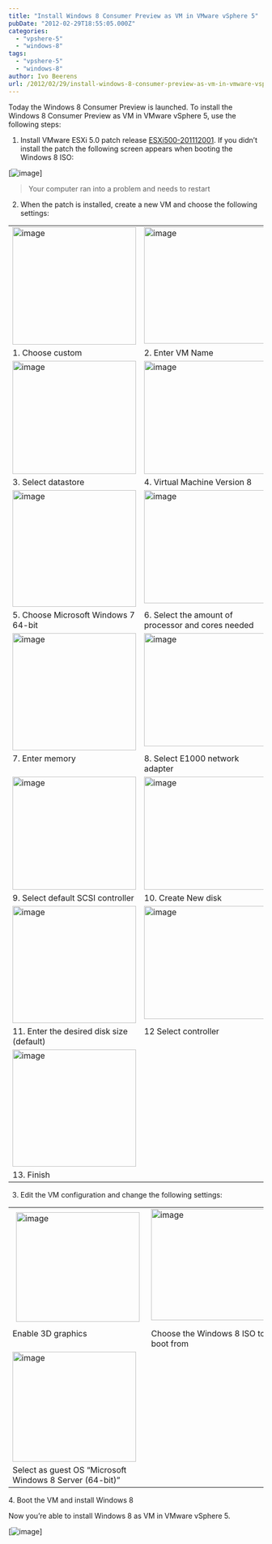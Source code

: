 ```yaml
---
title: "Install Windows 8 Consumer Preview as VM in VMware vSphere 5"
pubDate: "2012-02-29T18:55:05.000Z"
categories: 
  - "vpshere-5"
  - "windows-8"
tags: 
  - "vpshere-5"
  - "windows-8"
author: Ivo Beerens
url: /2012/02/29/install-windows-8-consumer-preview-as-vm-in-vmware-vsphere-5/
---
```


Today the Windows 8 Consumer Preview is launched. To install the Windows 8 Consumer Preview as VM in VMware vSphere 5, use the following steps:
1. Install VMware ESXi 5.0 patch release [ESXi500-201112001](http://kb.VMware.com/selfservice/microsites/search.do?cmd=displayKC&docType=kc&docTypeID=DT_KB_1_1&externalId=2007680). If you didn’t install the patch the following screen appears when booting the Windows 8 ISO:

[![image](images/image_thumb14.png)]

> Your computer ran into a problem and needs to restart

2. When the patch is installed, create a new VM and choose the following settings:

<table border="0" cellspacing="0" cellpadding="2" width="400"><tbody><tr><td valign="top" width="200"><a href="images/image17.png"><img style="background-image: none; border-right-width: 0px; margin: 0px; padding-left: 0px; padding-right: 0px; display: inline; border-top-width: 0px; border-bottom-width: 0px; border-left-width: 0px; padding-top: 0px" title="image" border="0" alt="image" src="images/image_thumb15.png" width="244" height="232"></font></a></td><td valign="top" width="200"><a href="https://www.ivobeerens.nl/wp-content/uploads/2012/03/image4.png"><img style="background-image: none; border-right-width: 0px; margin: 0px; padding-left: 0px; padding-right: 0px; display: inline; border-top-width: 0px; border-bottom-width: 0px; border-left-width: 0px; padding-top: 0px" title="image" border="0" alt="image" src="images/image_thumb4.png" width="244" height="230"></a></td></tr><tr><td valign="top" width="200">1. Choose custom</font></td><td valign="top" width="200">2. Enter VM Name</font></td></tr><tr><td valign="top" width="200"><a href="images/image19.png"><img style="background-image: none; border-right-width: 0px; margin: 0px; padding-left: 0px; padding-right: 0px; display: inline; border-top-width: 0px; border-bottom-width: 0px; border-left-width: 0px; padding-top: 0px" title="image" border="0" alt="image" src="images/image_thumb17.png" width="244" height="223"></font></a></td><td valign="top" width="200"><a href="images/image20.png"><img style="background-image: none; border-right-width: 0px; margin: 0px; padding-left: 0px; padding-right: 0px; display: inline; border-top-width: 0px; border-bottom-width: 0px; border-left-width: 0px; padding-top: 0px" title="image" border="0" alt="image" src="images/image_thumb18.png" width="244" height="223"></font></a></td></tr><tr><td valign="top" width="200">3. Select datastore</font></td><td valign="top" width="200">4. Virtual Machine Version 8</font></td></tr><tr><td valign="top" width="200"><a href="https://www.ivobeerens.nl/wp-content/uploads/2012/03/image5.png"><img style="background-image: none; border-right-width: 0px; margin: 0px; padding-left: 0px; padding-right: 0px; display: inline; border-top-width: 0px; border-bottom-width: 0px; border-left-width: 0px; padding-top: 0px" title="image" border="0" alt="image" src="images/image_thumb5.png" width="244" height="230"></a></td><td valign="top" width="200"><a href="images/image22.png"><img style="background-image: none; border-right-width: 0px; margin: 0px; padding-left: 0px; padding-right: 0px; display: inline; border-top-width: 0px; border-bottom-width: 0px; border-left-width: 0px; padding-top: 0px" title="image" border="0" alt="image" src="images/image_thumb20.png" width="244" height="223"></font></a></td></tr><tr><td valign="top" width="200">5. Choose Microsoft Windows 7 64-bit</font></td><td valign="top" width="200">6. Select the amount of processor and cores needed</font></td></tr><tr><td valign="top" width="200"><a href="https://www.ivobeerens.nl/wp-content/uploads/2012/03/image6.png"><img style="background-image: none; border-right-width: 0px; margin: 0px; padding-left: 0px; padding-right: 0px; display: inline; border-top-width: 0px; border-bottom-width: 0px; border-left-width: 0px; padding-top: 0px" title="image" border="0" alt="image" src="images/image_thumb6.png" width="244" height="231"></a></td><td valign="top" width="200"><a href="images/image24.png"><img style="background-image: none; border-right-width: 0px; margin: 0px; padding-left: 0px; padding-right: 0px; display: inline; border-top-width: 0px; border-bottom-width: 0px; border-left-width: 0px; padding-top: 0px" title="image" border="0" alt="image" src="images/image_thumb22.png" width="244" height="223"></font></a></td></tr><tr><td valign="top" width="200">7. Enter memory</font></td><td valign="top" width="200">8. Select E1000 network adapter</font></td></tr><tr><td valign="top" width="200"><a href="images/image25.png"><img style="background-image: none; border-right-width: 0px; margin: 0px; padding-left: 0px; padding-right: 0px; display: inline; border-top-width: 0px; border-bottom-width: 0px; border-left-width: 0px; padding-top: 0px" title="image" border="0" alt="image" src="images/image_thumb23.png" width="244" height="223"></font></a></td><td valign="top" width="200"><a href="images/image26.png"><img style="background-image: none; border-right-width: 0px; padding-left: 0px; padding-right: 0px; display: inline; border-top-width: 0px; border-bottom-width: 0px; border-left-width: 0px; padding-top: 0px" title="image" border="0" alt="image" src="images/image_thumb24.png" width="244" height="223"></font></a></td></tr><tr><td valign="top" width="200">9. Select default SCSI controller</font></td><td valign="top" width="200">10. Create New disk</font></td></tr><tr><td valign="top" width="200"><a href="https://www.ivobeerens.nl/wp-content/uploads/2012/03/image7.png"><img style="background-image: none; border-right-width: 0px; margin: 0px; padding-left: 0px; padding-right: 0px; display: inline; border-top-width: 0px; border-bottom-width: 0px; border-left-width: 0px; padding-top: 0px" title="image" border="0" alt="image" src="images/image_thumb7.png" width="244" height="231"></a></td><td valign="top" width="200"><a href="images/image28.png"><img style="background-image: none; border-right-width: 0px; margin: 0px; padding-left: 0px; padding-right: 0px; display: inline; border-top-width: 0px; border-bottom-width: 0px; border-left-width: 0px; padding-top: 0px" title="image" border="0" alt="image" src="images/image_thumb26.png" width="244" height="223"></font></a></td></tr><tr><td valign="top" width="200">11. Enter the desired disk size (default)</font></td><td valign="top" width="200">12 Select controller</font></td></tr><tr><td valign="top" width="200"><a href="https://www.ivobeerens.nl/wp-content/uploads/2012/03/image8.png"><img style="background-image: none; border-right-width: 0px; margin: 0px; padding-left: 0px; padding-right: 0px; display: inline; border-top-width: 0px; border-bottom-width: 0px; border-left-width: 0px; padding-top: 0px" title="image" border="0" alt="image" src="images/image_thumb8.png" width="244" height="231"></a></td><td valign="top" width="200"></font></td></tr><tr><td valign="top" width="200">13. Finish</font></td><td valign="top" width="200"></font></td></tr></tbody></table>

3. Edit the VM configuration and change the following settings:

<table border="0" cellspacing="0" cellpadding="2" width="400"><tbody><tr><td valign="top" width="200"><a href="images/image3.png"><img style="background-image: none; border-right-width: 0px; margin: 7px; padding-left: 0px; padding-right: 0px; display: inline; border-top-width: 0px; border-bottom-width: 0px; border-left-width: 0px; padding-top: 0px" title="image" border="0" alt="image" src="images/image_thumb3.png" width="244" height="216"></a></td><td valign="top" width="200"><a href="images/image31.png"><img style="background-image: none; border-right-width: 0px; margin: 0px; padding-left: 0px; padding-right: 0px; display: inline; border-top-width: 0px; border-bottom-width: 0px; border-left-width: 0px; padding-top: 0px" title="image" border="0" alt="image" src="images/image_thumb29.png" width="244" height="220"></font></a></td></tr><tr><td valign="top" width="200">Enable 3D graphics</font></td><td valign="top" width="200">Choose the Windows 8 ISO to boot from</font></td></tr><tr><td valign="top" width="200"><a href="https://www.ivobeerens.nl/wp-content/uploads/2012/03/image9.png"><img style="background-image: none; border-right-width: 0px; margin: 0px; padding-left: 0px; padding-right: 0px; display: inline; border-top-width: 0px; border-bottom-width: 0px; border-left-width: 0px; padding-top: 0px" title="image" border="0" alt="image" src="images/image_thumb9.png" width="244" height="217"></a></td><td valign="top" width="200">&nbsp;</td></tr><tr><td valign="top" width="200">Select as guest OS “Microsoft Windows 8 Server (64-bit)”</font></td><td valign="top" width="200"></font></td></tr></tbody></table>

4\. Boot the VM and install Windows 8

Now you’re able to install Windows 8 as VM in VMware vSphere 5.

[![image](images/image_thumb31.png)]